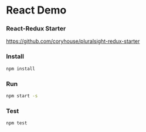 # React Demo

### React-Redux Starter

https://github.com/coryhouse/pluralsight-redux-starter

### Install

```bash
npm install
```

### Run

```bash
npm start -s
```

### Test
```bash
npm test
```